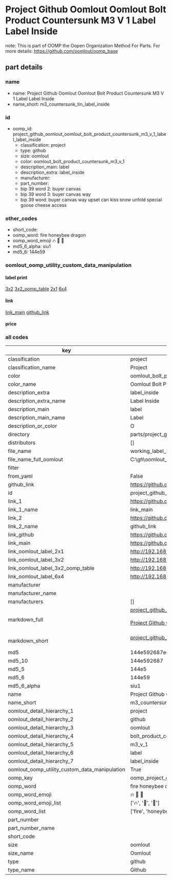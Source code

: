 # Project Github Oomlout Oomlout Bolt Product Countersunk M3 V 1 Label Label Inside  

note: This is part of OOMP the Oopen Organization Method For Parts. For more details: https://github.com/oomlout/oomp_base

##  part details





### name
* name: Project Github Oomlout Oomlout Bolt Product Countersunk M3 V 1 Label Label Inside
* name_short: m3_countersunk_tin_label_inside
### id
* oomp_id: project_github_oomlout_oomlout_bolt_product_countersunk_m3_v_1_label_label_inside
  * classification: project
  * type: github
  * size: oomlout
  * color: oomlout_bolt_product_countersunk_m3_v_1
  * description_main: label
  * description_extra: label_inside
  * manufacturer: 
  * part_number: 
  * bip 39 word 2: buyer canvas
  * bip 39 word 3: buyer canvas way
  * bip 39 word: buyer canvas way upset can kiss snow unfold special goose cheese access

### other_codes
* short_code: 
* oomp_word: fire honeybee dragon
* oomp_word_emoji :fire: :honeybee: :dragon:
* md5_6_alpha: siu1
* md5_6: 144e59






### oomlout_oomp_utility_custom_data_manipulation
#### label print
[3x2](http://192.168.1.245:1112/?label=oomp%20siu1)
[3x2_oomp_table](http://192.168.1.107:1112/?label=oomp%20siu1)
[2x1](http://192.168.1.242:1112/?label=oomp%20siu1)
[6x4](http://192.168.1.55:1112/?label=oomp%20siu1)    

#### link

[link_main](https://github.com/oomlout/oomlout_oomp_current_version_messy/tree/main/parts/project_github_oomlout_oomlout_bolt_product_countersunk_m3_v_1_label_label_inside) [github_link](https://github.com/oomlout/oomlout_oomp_part_src/tree/main/parts/project_github_oomlout_oomlout_bolt_product_countersunk_m3_v_1_label_label_inside)                             

#### price







### all codes 
| key | value |  
| --- | --- |  
| classification | project |  
| classification_name | Project |  
| color | oomlout_bolt_product_countersunk_m3_v_1 |  
| color_name | Oomlout Bolt Product Countersunk M3 V 1 |  
| description_extra | label_inside |  
| description_extra_name | Label Inside |  
| description_main | label |  
| description_main_name | Label |  
| description_or_color | O  |  
| directory | parts/project_github_oomlout_oomlout_bolt_product_countersunk_m3_v_1_label_label_inside |  
| distributors | [] |  
| file_name | working_label_inside_print.pdf |  
| file_name_full_oomlout | C:\gh\oomlout_bolt_product_countersunk_m3_v_1/release/print/working_label_inside_print.pdf |  
| filter |  |  
| from_yaml | False |  
| github_link | https://github.com/oomlout/oomlout_oomp_part_src/tree/main/parts/project_github_oomlout_oomlout_bolt_product_countersunk_m3_v_1_label_label_inside |  
| id | project_github_oomlout_oomlout_bolt_product_countersunk_m3_v_1_label_label_inside |  
| link_1 | https://github.com/oomlout/oomlout_oomp_current_version_messy/tree/main/parts/project_github_oomlout_oomlout_bolt_product_countersunk_m3_v_1_label_label_inside |  
| link_1_name | link_main |  
| link_2 | https://github.com/oomlout/oomlout_oomp_part_src/tree/main/parts/project_github_oomlout_oomlout_bolt_product_countersunk_m3_v_1_label_label_inside |  
| link_2_name | github_link |  
| link_github | https://github.com/oomlout/oomlout_bolt_product_countersunk_m3_v_1/blob/main/release/print/working_label_inside_print.pdf |  
| link_main | https://github.com/oomlout/oomlout_oomp_current_version_messy/tree/main/parts/project_github_oomlout_oomlout_bolt_product_countersunk_m3_v_1_label_label_inside |  
| link_oomlout_label_2x1 | http://192.168.1.242:1112/?label=oomp%20siu1 |  
| link_oomlout_label_3x2 | http://192.168.1.245:1112/?label=oomp%20siu1 |  
| link_oomlout_label_3x2_oomp_table | http://192.168.1.107:1112/?label=oomp%20siu1 |  
| link_oomlout_label_6x4 | http://192.168.1.55:1112/?label=oomp%20siu1 |  
| manufacturer |  |  
| manufacturer_name |  |  
| manufacturers | [] |  
| markdown_full | [project_github_oomlout_oomlout_bolt_product_countersunk_m3_v_1_label_label_inside](https://github.com/oomlout/oomlout_oomp_current_version_messy/tree/main/parts/project_github_oomlout_oomlout_bolt_product_countersunk_m3_v_1_label_label_inside)<br>[](https://github.com/oomlout/oomlout_oomp_current_version_messy/tree/main/parts/project_github_oomlout_oomlout_bolt_product_countersunk_m3_v_1_label_label_inside)<br>[Project Github Oomlout Oomlout Bolt Product Countersunk M3 V 1 Label Label Inside](https://github.com/oomlout/oomlout_oomp_current_version_messy/tree/main/parts/project_github_oomlout_oomlout_bolt_product_countersunk_m3_v_1_label_label_inside)<br><br> |  
| markdown_short | [project_github_oomlout_oomlout_bolt_product_countersunk_m3_v_1_label_label_inside](https://github.com/oomlout/oomlout_oomp_current_version_messy/tree/main/parts/project_github_oomlout_oomlout_bolt_product_countersunk_m3_v_1_label_label_inside)<br><br> |  
| md5 | 144e592687ed39b1eb107ef3f00868fb |  
| md5_10 | 144e592687 |  
| md5_5 | 144e5 |  
| md5_6 | 144e59 |  
| md5_6_alpha | siu1 |  
| name | Project Github Oomlout Oomlout Bolt Product Countersunk M3 V 1 Label Label Inside |  
| name_short | m3_countersunk_tin_label_inside |  
| oomlout_detail_hierarchy_1 | project |  
| oomlout_detail_hierarchy_2 | github |  
| oomlout_detail_hierarchy_3 | oomlout |  
| oomlout_detail_hierarchy_4 | bolt_product_countersunk |  
| oomlout_detail_hierarchy_5 | m3_v_1 |  
| oomlout_detail_hierarchy_6 | label |  
| oomlout_detail_hierarchy_7 | label_inside |  
| oomlout_oomp_utility_custom_data_manipulation | True |  
| oomp_key | oomp_project_github_oomlout_oomlout_bolt_product_countersunk_m3_v_1_label_label_inside |  
| oomp_word | fire honeybee dragon |  
| oomp_word_emoji | :fire: :honeybee: :dragon: |  
| oomp_word_emoji_list | [':fire:', ':honeybee:', ':dragon:'] |  
| oomp_word_list | ['fire', 'honeybee', 'dragon'] |  
| part_number |  |  
| part_number_name |  |  
| short_code |  |  
| size | oomlout |  
| size_name | Oomlout |  
| type | github |  
| type_name | Github |  

